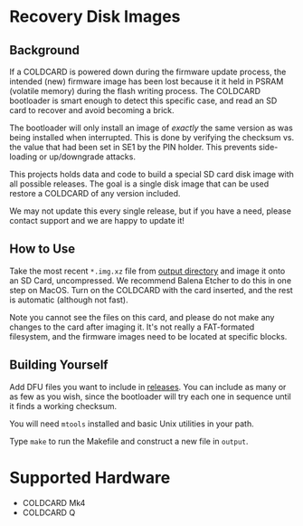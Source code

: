 # Recovery Disk Images

## Background

If a COLDCARD is powered down during the firmware update process,
the intended (new) firmware image has been lost because it it held
in PSRAM (volatile memory) during the flash writing process.
The COLDCARD bootloader is smart enough to detect this specific case,
and read an SD card to recover and avoid becoming a brick.

The bootloader will only install an image of _exactly_ the same
version as was being installed when interrupted. This is done by
verifying the checksum vs. the value that had been set in SE1 by
the PIN holder. This prevents side-loading or up/downgrade attacks.

This projects holds data and code to build a special SD card disk
image with all possible releases. The goal is a single disk image that
can be used restore a COLDCARD of any version included.

We may not update this every single release, but if you have a need,
please contact support and we are happy to update it!

## How to Use

Take the most recent `*.img.xz` file from [output directory](output)
and image it onto an SD Card, uncompressed. We recommend Balena
Etcher to do this in one step on MacOS. Turn on the COLDCARD with
the card inserted, and the rest is automatic (although not fast).

Note you cannot see the files on this card, and please do not make
any changes to the card after imaging it. It's not really a
FAT-formated filesystem, and the firmware images need to be located
at specific blocks.

## Building Yourself

Add DFU files you want to include in [releases](releases). You can
include as many or as few as you wish, since the bootloader will
try each one in sequence until it finds a working checksum.

You will need `mtools` installed and basic Unix utilities in your path.

Type `make` to run the Makefile and construct a new file in `output`.

# Supported Hardware

- COLDCARD Mk4
- COLDCARD Q


